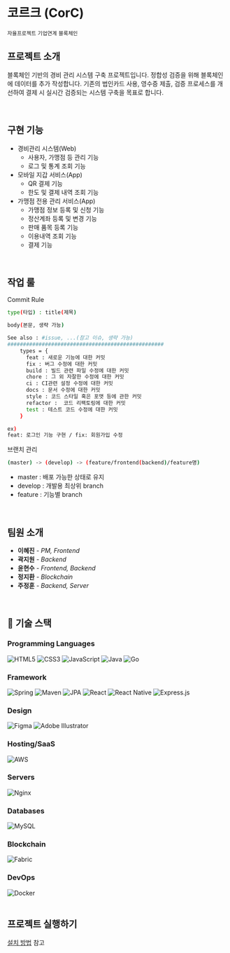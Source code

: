 # 코르크 (CorC)

`자율프로젝트` `기업연계` `블록체인`

## 프로젝트 소개

블록체인 기반의 경비 관리 시스템 구축 프로젝트입니다. 정합성 검증을 위해 블록체인에 데이터를 추가 작성합니다. 기존의 법인카드 사용, 영수증 제출, 검증 프로세스를 개선하여 결제 시 실시간 검증되는 시스템 구축을 목표로 합니다.

<br>

## 구현 기능

- 경비관리 시스템(Web)
  - 사용자, 가맹점 등 관리 기능
  - 로그 및 통계 조회 기능
- 모바일 지갑 서비스(App)
  - QR 결제 기능
  - 한도 및 결제 내역 조회 기능
- 가맹점 전용 관리 서비스(App)
  - 가맹점 정보 등록 및 신청 기능
  - 정산계좌 등록 및 변경 기능
  - 판매 품목 등록 기능
  - 이용내역 조회 기능
  - 결제 기능

<br>

## 작업 룰

Commit Rule

```bash
type(타입) : title(제목)

body(본문, 생략 가능)

See also : #issue, ...(참고 이슈, 생략 가능)
##################################################
    types = {
      feat : 새로운 기능에 대한 커밋
      fix : 버그 수정에 대한 커밋
      build : 빌드 관련 파일 수정에 대한 커밋
      chore : 그 외 자잘한 수정에 대한 커밋
      ci : CI관련 설정 수정에 대한 커밋
      docs : 문서 수정에 대한 커밋
      style : 코드 스타일 혹은 포맷 등에 관한 커밋
      refactor :  코드 리팩토링에 대한 커밋
      test : 테스트 코드 수정에 대한 커밋
    }

ex)
feat: 로그인 기능 구현 / fix: 회원가입 수정
```

브랜치 관리

```bash
(master) -> (develop) -> (feature/frontend(backend)/feature명)
```

- master : 배포 가능한 상태로 유지
- develop : 개발용 최상위 branch
- feature : 기능별 branch

<br>

## 팀원 소개

- **이혜진** - _PM, Frontend_
- **곽지원** - _Backend_
- **윤현수** - _Frontend, Backend_
- **정지환** - _Blockchain_
- **주정훈** - _Backend, Server_

<br>

## 🚀 기술 스택

### Programming Languages

<img alt="HTML5" src="https://img.shields.io/badge/html5%20-%23E34F26.svg?&style=for-the-badge&logo=html5&logoColor=white"/>
<img alt="CSS3" src="https://img.shields.io/badge/css3%20-%231572B6.svg?&style=for-the-badge&logo=css3&logoColor=white"/>
<img alt="JavaScript" src="https://img.shields.io/badge/javascript%20-%23323330.svg?&style=for-the-badge&logo=javascript&logoColor=%23F7DF1E"/>
<img alt="Java" src="https://img.shields.io/badge/java-%23ED8B00.svg?&style=for-the-badge&logo=java&logoColor=white"/>
<img alt="Go" src="https://img.shields.io/badge/go-%2300ADD8.svg?&style=for-the-badge&logo=go&logoColor=white"/>

### Framework

<img alt="Spring" src="https://img.shields.io/badge/spring%20-%236DB33F.svg?&style=for-the-badge&logo=spring&logoColor=white"/>
<img alt="Maven" src="https://img.shields.io/badge/maven%20-%2335495e.svg?&style=for-the-badge&logo=maven&logoColor=%234FC08D"/>
<img alt="JPA" src="https://img.shields.io/badge/jpa%20-%23009639.svg?&style=for-the-badge&logo=jpa&logoColor=white"/>
<img alt="React" src="https://img.shields.io/badge/react-%2320232a.svg?&style=for-the-badge&logo=react&logoColor=%2361DAFB"/>
<img alt="React Native" src="https://img.shields.io/badge/react_native-%2320232a.svg?&style=for-the-badge&logo=react&logoColor=%2361DAFB"/>
<img alt="Express.js" src="https://img.shields.io/badge/express.js-%23404d59.svg?&style=for-the-badge"/>

### Design

<img alt="Figma" src="https://img.shields.io/badge/figma%20-%23F24E1E.svg?&style=for-the-badge&logo=figma&logoColor=white"/> <img alt="Adobe Illustrator" src="https://img.shields.io/badge/adobe%20illustrator%20-%23FF9A00.svg?&style=for-the-badge&logo=adobe%20illustrator&logoColor=white"/>

### Hosting/SaaS

<img alt="AWS" src="https://img.shields.io/badge/AWS%20-%23FF9900.svg?&style=for-the-badge&logo=amazon-aws&logoColor=white"/>

### Servers

<img alt="Nginx" src="https://img.shields.io/badge/nginx%20-%23009639.svg?&style=for-the-badge&logo=nginx&logoColor=white"/>

### Databases

<img alt="MySQL" src="https://img.shields.io/badge/mysql-%2300f.svg?&style=for-the-badge&logo=mysql&logoColor=white"/>

### Blockchain

<img alt="Fabric" src="https://img.shields.io/badge/fabric%20-%23f0554a.svg?&style=for-the-badge&logo=hyperledger&logoColor=white"/>

### DevOps

<img alt="Docker" src="https://img.shields.io/badge/Docker-%232496ed.svg?&style=for-the-badge&logo=docker&logoColor=white"/>

<br>
<br>

## 프로젝트 실행하기

[설치 방법](./exec/INSTALL.md) 참고
